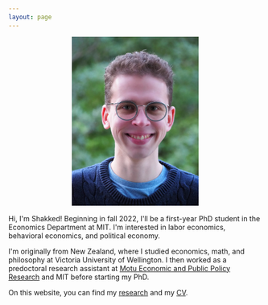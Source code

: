 ```yaml
---
layout: page
---
```


<div align="center"> 
  <img src="shakkednoy_long.jpg" width="50%" /> 
</div>

Hi, I'm Shakked! Beginning in fall 2022, I'll be a first-year PhD student in the Economics Department at MIT. I'm interested in labor economics, behavioral economics, and political economy.

I'm originally from New Zealand, where I studied economics, math, and philosophy at Victoria University of Wellington. I then worked as a predoctoral research assistant at [Motu Economic and Public Policy Research](https://www.motu.nz/) and MIT before starting my PhD.

On this website, you can find my [research](http://shakkednoy.com/research/) and my [CV](http://shakkednoy.com/cv.pdf).


